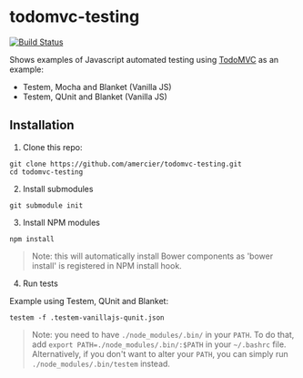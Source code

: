 todomvc-testing
===============

[![Build Status](http://img.shields.io/travis/amercier/todomvc-testing.svg?style=flat-square)](https://travis-ci.org/amercier/todomvc-testing)

Shows examples of Javascript automated testing using [TodoMVC](http://todomvc.com/) as an example:
- Testem, Mocha and Blanket (Vanilla JS)
- Testem, QUnit and Blanket (Vanilla JS)

Installation
------------

1. Clone this repo:

  ```
  git clone https://github.com/amercier/todomvc-testing.git
  cd todomvc-testing
  ```

2. Install submodules

  ```
  git submodule init
  ```

3. Install NPM modules

  ```
  npm install
  ```

  > Note: this will automatically install Bower components as 'bower install' is
  > registered in NPM install hook.

4. Run tests

  Example using Testem, QUnit and Blanket:

  ```
  testem -f .testem-vanillajs-qunit.json
  ```

  > Note: you need to have `./node_modules/.bin/` in your `PATH`. To do that, add
  > `export PATH=./node_modules/.bin/:$PATH` in your `~/.bashrc` file.
  > Alternatively, if you don't want to alter your `PATH`, you can simply run
  > `./node_modules/.bin/testem` instead.
